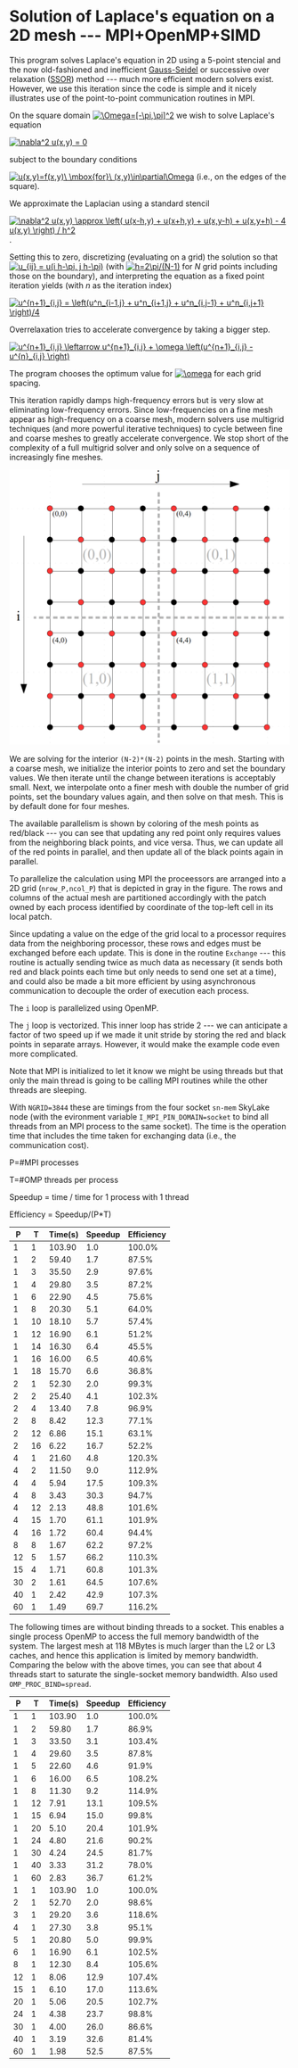 # Solution of Laplace's equation on a 2D mesh --- MPI+OpenMP+SIMD

This program solves Laplace's equation in 2D using a 5-point stencial
and the now old-fashioned and inefficient [Gauss-Seidel](https://en.wikipedia.org/wiki/Gauss%E2%80%93Seidel_method) or
successive over relaxation ([SSOR](https://en.wikipedia.org/wiki/Successive_over-relaxation)) method --- much
more efficient modern solvers exist.  However, we use this iteration
since the code is simple and it nicely illustrates use of the point-to-point
communication routines in MPI.

On the square domain <a href="https://www.codecogs.com/eqnedit.php?latex=\Omega=[-\pi,\pi]^2" target="_blank"><img src="https://latex.codecogs.com/gif.latex?\Omega=[-\pi,\pi]^2" title="\Omega=[-\pi,\pi]^2" /></a>
we wish to solve Laplace's equation 

<a href="https://www.codecogs.com/eqnedit.php?latex=\nabla^2&space;u(x,y)&space;=&space;0" target="_blank"><img src="https://latex.codecogs.com/gif.latex?\nabla^2&space;u(x,y)&space;=&space;0" title="\nabla^2 u(x,y) = 0" /></a>

subject to the boundary conditions 

<a href="https://www.codecogs.com/eqnedit.php?latex=u(x,y)=f(x,y)\&space;\mbox{for}\&space;(x,y)\in\partial\Omega" target="_blank"><img src="https://latex.codecogs.com/gif.latex?u(x,y)=f(x,y)\&space;\mbox{for}\&space;(x,y)\in\partial\Omega" title="u(x,y)=f(x,y)\ \mbox{for}\ (x,y)\in\partial\Omega" /></a> (i.e., on the edges of the square). 

We approximate the Laplacian using a standard stencil 

<a href="https://www.codecogs.com/eqnedit.php?latex=\nabla^2&space;u(x,y)&space;\approx&space;\left(&space;u(x-h,y)&space;&plus;&space;u(x&plus;h,y)&space;&plus;&space;u(x,y-h)&space;&plus;&space;u(x,y&plus;h)&space;-&space;4&space;u(x,y)&space;\right)&space;/&space;h^2" target="_blank"><img src="https://latex.codecogs.com/gif.latex?\nabla^2&space;u(x,y)&space;\approx&space;\left(&space;u(x-h,y)&space;&plus;&space;u(x&plus;h,y)&space;&plus;&space;u(x,y-h)&space;&plus;&space;u(x,y&plus;h)&space;-&space;4&space;u(x,y)&space;\right)&space;/&space;h^2" title="\nabla^2 u(x,y) \approx \left( u(x-h,y) + u(x+h,y) + u(x,y-h) + u(x,y+h) - 4 u(x,y) \right) / h^2" /></a>.  

Setting this to zero, discretizing (evaluating on a grid) the solution so that <a href="https://www.codecogs.com/eqnedit.php?latex=u_{ij}&space;=&space;u(i&space;h-\pi,&space;j&space;h-\pi)" target="_blank"><img src="https://latex.codecogs.com/gif.latex?u_{ij}&space;=&space;u(i&space;h-\pi,&space;j&space;h-\pi)" title="u_{ij} = u(i h-\pi, j h-\pi)" /></a> (with <a href="https://www.codecogs.com/eqnedit.php?latex=h=2\pi/(N-1)" target="_blank"><img src="https://latex.codecogs.com/gif.latex?h=2\pi/(N-1)" title="h=2\pi/(N-1)" /></a> for *N* grid points including those on the boundary), and interpreting the equation as a fixed point iteration yields (with *n* as the iteration index)

<a href="https://www.codecogs.com/eqnedit.php?latex=u^{n&plus;1}_{i,j}&space;=&space;\left(u^n_{i-1,j}&space;&plus;&space;u^n_{i&plus;1,j}&space;&plus;&space;u^n_{i,j-1}&space;&plus;&space;u^n_{i,j&plus;1}&space;\right)/4" target="_blank"><img src="https://latex.codecogs.com/gif.latex?u^{n&plus;1}_{i,j}&space;=&space;\left(u^n_{i-1,j}&space;&plus;&space;u^n_{i&plus;1,j}&space;&plus;&space;u^n_{i,j-1}&space;&plus;&space;u^n_{i,j&plus;1}&space;\right)/4" title="u^{n+1}_{i,j} = \left(u^n_{i-1,j} + u^n_{i+1,j} + u^n_{i,j-1} + u^n_{i,j+1} \right)/4" /></a>

Overrelaxation tries to accelerate convergence by taking a bigger step.

<a href="https://www.codecogs.com/eqnedit.php?latex=u^{n&plus;1}_{i,j}&space;\leftarrow&space;u^{n&plus;1}_{i,j}&space;&plus;&space;\omega&space;\left(u^{n&plus;1}_{i,j}&space;-&space;u^{n}_{i,j}&space;\right)" target="_blank"><img src="https://latex.codecogs.com/gif.latex?u^{n&plus;1}_{i,j}&space;\leftarrow&space;u^{n&plus;1}_{i,j}&space;&plus;&space;\omega&space;\left(u^{n&plus;1}_{i,j}&space;-&space;u^{n}_{i,j}&space;\right)" title="u^{n+1}_{i,j} \leftarrow u^{n+1}_{i,j} + \omega \left(u^{n+1}_{i,j} - u^{n}_{i,j} \right)" /></a>

The program chooses the optimum value for <a href="https://www.codecogs.com/eqnedit.php?latex=\omega" target="_blank"><img src="https://latex.codecogs.com/gif.latex?\omega" title="\omega" /></a> for each grid spacing.

This iteration rapidly damps high-frequency errors but is very slow at eliminating low-frequency errors.  Since low-frequencies on a fine mesh appear as high-frequency on a coarse mesh, modern solvers use multigrid techniques (and more powerful iterative techniques) to cycle between fine and coarse meshes to greatly accelerate convergence.  We stop short of the complexity of a full multigrid solver and only solve on a sequence of increasingly fine meshes.

![grid](mesh.gif  "Grid")

We are solving for the interior `(N-2)*(N-2)` points in the mesh.  Starting with a coarse mesh, we initialize the interior points to zero and set the boundary values.  We then iterate until the change between iterations is acceptably small.  Next, we interpolate onto a finer mesh with double the number of grid points, set the boundary values again, and then solve on that mesh.   This is by default done for four meshes.

The available parallelism is shown by coloring of the mesh points as red/black --- you can see that updating any red point only requires values from the neighboring black points, and vice versa.  Thus, we can update all of the red points in parallel, and then update all of the black points again in parallel.

To parallelize the calculation using MPI the proceessors are arranged into a 2D grid (`nrow_P,ncol_P`) that is depicted in gray in the figure. The rows and columns of the actual mesh are partitioned accordingly with the patch owned by each process identified by coordinate of the top-left cell in its local patch.

Since updating a value on the edge of the grid local to a processor requires data from the neighboring processor, these rows and edges must be exchanged before each update.  This is done in the routine `Exchange` --- this routine is actually sending twice as much data as necessary (it sends both red and black points each time but only needs to send one set at a time), and could also be made a bit more efficient by using asynchronous communication to decouple the order of execution each process.

The `i` loop is parallelized using OpenMP.

The `j` loop is vectorized.  This inner loop has stride 2 --- we can anticipate a factor of two speed up if we made it unit stride by storing the red and black points in separate arrays.  However, it would make the example code even more complicated.

Note that MPI is initialized to let it know we might be using threads but that only the main thread is going to be calling MPI routines while the other threads are sleeping.

With `NGRID=3844` these are timings from the four socket `sn-mem` SkyLake node (with the evironment variable `I_MPI_PIN_DOMAIN=socket` to bind all threads from an MPI process to the same socket).  The time is the operation time that includes the time taken for exchanging data (i.e., the communication cost).

P=#MPI processes

T=#OMP threads per process

Speedup = time / time for 1 process with 1 thread

Efficiency = Speedup/(P*T)

|  P  |  T  | Time(s) | Speedup | Efficiency |
|-----|-----|---------|---------|------------|
|1|1|103.90|1.0|100.0%|
|1|2|59.40|1.7|87.5%|
|1|3|35.50|2.9|97.6%|
|1|4|29.80|3.5|87.2%|
|1|6|22.90|4.5|75.6%|
|1|8|20.30|5.1|64.0%|
|1|10|18.10|5.7|57.4%|
|1|12|16.90|6.1|51.2%|
|1|14|16.30|6.4|45.5%|
|1|16|16.00|6.5|40.6%|
|1|18|15.70|6.6|36.8%|
|2|1|52.30|2.0|99.3%|
|2|2|25.40|4.1|102.3%|
|2|4|13.40|7.8|96.9%|
|2|8|8.42|12.3|77.1%|
|2|12|6.86|15.1|63.1%|
|2|16|6.22|16.7|52.2%|
|4|1|21.60|4.8|120.3%|
|4|2|11.50|9.0|112.9%|
|4|4|5.94|17.5|109.3%|
|4|8|3.43|30.3|94.7%|
|4|12|2.13|48.8|101.6%|
|4|15|1.70|61.1|101.9%|
|4|16|1.72|60.4|94.4%|
|8|8|1.67|62.2|97.2%|
|12|5|1.57|66.2|110.3%|
|15|4|1.71|60.8|101.3%|
|30|2|1.61|64.5|107.6%|
|40|1|2.42|42.9|107.3%|
|60|1|1.49|69.7|116.2%|



The following times are without binding threads to a socket.  This enables a single process OpenMP to access the full memory bandwidth of the system. The largest mesh at 118 MBytes is much larger than the L2 or L3 caches, and hence this application is limited by memory bandwidth.  Comparing the below with the above times, you can see that about 4 threads start to saturate the single-socket memory bandwidth. Also used `OMP_PROC_BIND=spread`.

|  P  |  T  | Time(s) | Speedup | Efficiency |
|-----|-----|---------|---------|------------|
|1|1|103.90|1.0|100.0%|
|1|2|59.80|1.7|86.9%|
|1|3|33.50|3.1|103.4%|
|1|4|29.60|3.5|87.8%|
|1|5|22.60|4.6|91.9%|
|1|6|16.00|6.5|108.2%|
|1|8|11.30|9.2|114.9%|
|1|12|7.91|13.1|109.5%|
|1|15|6.94|15.0|99.8%|
|1|20|5.10|20.4|101.9%|
|1|24|4.80|21.6|90.2%|
|1|30|4.24|24.5|81.7%|
|1|40|3.33|31.2|78.0%|
|1|60|2.83|36.7|61.2%|
|1|1|103.90|1.0|100.0%|
|2|1|52.70|2.0|98.6%|
|3|1|29.20|3.6|118.6%|
|4|1|27.30|3.8|95.1%|
|5|1|20.80|5.0|99.9%|
|6|1|16.90|6.1|102.5%|
|8|1|12.30|8.4|105.6%|
|12|1|8.06|12.9|107.4%|
|15|1|6.10|17.0|113.6%|
|20|1|5.06|20.5|102.7%|
|24|1|4.38|23.7|98.8%|
|30|1|4.00|26.0|86.6%|
|40|1|3.19|32.6|81.4%|
|60|1|1.98|52.5|87.5%|












